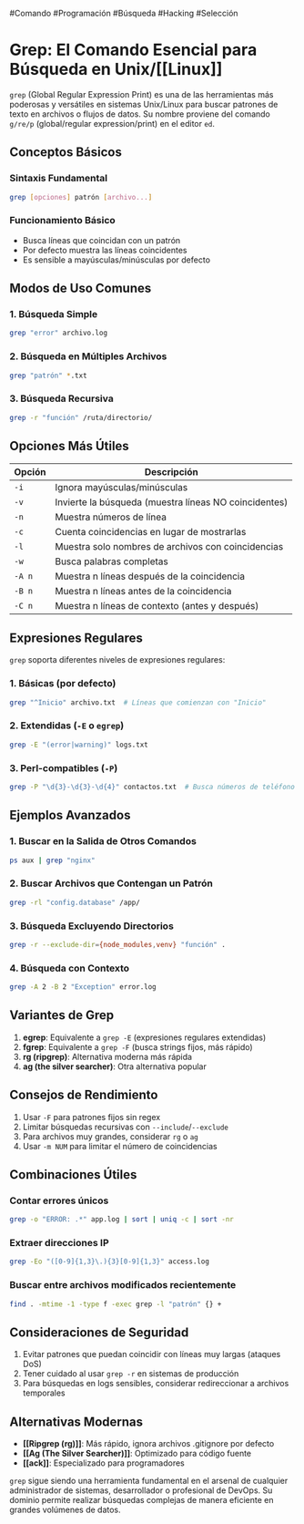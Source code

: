 #Comando #Programación #Búsqueda #Hacking #Selección 
# Grep: El Comando Esencial para Búsqueda en Unix/[[Linux]]

`grep` (Global Regular Expression Print) es una de las herramientas más poderosas y versátiles en sistemas Unix/Linux para buscar patrones de texto en archivos o flujos de datos. Su nombre proviene del comando `g/re/p` (global/regular expression/print) en el editor `ed`.

## Conceptos Básicos

### Sintaxis Fundamental
```bash
grep [opciones] patrón [archivo...]
```

### Funcionamiento Básico
- Busca líneas que coincidan con un patrón
- Por defecto muestra las líneas coincidentes
- Es sensible a mayúsculas/minúsculas por defecto

## Modos de Uso Comunes

### 1. Búsqueda Simple
```bash
grep "error" archivo.log
```

### 2. Búsqueda en Múltiples Archivos
```bash
grep "patrón" *.txt
```

### 3. Búsqueda Recursiva
```bash
grep -r "función" /ruta/directorio/
```

## Opciones Más Útiles

| Opción | Descripción |
|--------|-------------|
| `-i`   | Ignora mayúsculas/minúsculas |
| `-v`   | Invierte la búsqueda (muestra líneas NO coincidentes) |
| `-n`   | Muestra números de línea |
| `-c`   | Cuenta coincidencias en lugar de mostrarlas |
| `-l`   | Muestra solo nombres de archivos con coincidencias |
| `-w`   | Busca palabras completas |
| `-A n` | Muestra n líneas después de la coincidencia |
| `-B n` | Muestra n líneas antes de la coincidencia |
| `-C n` | Muestra n líneas de contexto (antes y después) |

## Expresiones Regulares

`grep` soporta diferentes niveles de expresiones regulares:

### 1. Básicas (por defecto)
```bash
grep "^Inicio" archivo.txt  # Líneas que comienzan con "Inicio"
```

### 2. Extendidas (`-E` o `egrep`)
```bash
grep -E "(error|warning)" logs.txt
```

### 3. Perl-compatibles (`-P`)
```bash
grep -P "\d{3}-\d{3}-\d{4}" contactos.txt  # Busca números de teléfono
```

## Ejemplos Avanzados

### 1. Buscar en la Salida de Otros Comandos
```bash
ps aux | grep "nginx"
```

### 2. Buscar Archivos que Contengan un Patrón
```bash
grep -rl "config.database" /app/
```

### 3. Búsqueda Excluyendo Directorios
```bash
grep -r --exclude-dir={node_modules,venv} "función" .
```

### 4. Búsqueda con Contexto
```bash
grep -A 2 -B 2 "Exception" error.log
```

## Variantes de Grep

1. **egrep**: Equivalente a `grep -E` (expresiones regulares extendidas)
2. **fgrep**: Equivalente a `grep -F` (busca strings fijos, más rápido)
3. **rg (ripgrep)**: Alternativa moderna más rápida
4. **ag (the silver searcher)**: Otra alternativa popular

## Consejos de Rendimiento

1. Usar `-F` para patrones fijos sin regex
2. Limitar búsquedas recursivas con `--include`/`--exclude`
3. Para archivos muy grandes, considerar `rg` o `ag`
4. Usar `-m NUM` para limitar el número de coincidencias

## Combinaciones Útiles

### Contar errores únicos
```bash
grep -o "ERROR: .*" app.log | sort | uniq -c | sort -nr
```

### Extraer direcciones IP
```bash
grep -Eo "([0-9]{1,3}\.){3}[0-9]{1,3}" access.log
```

### Buscar entre archivos modificados recientemente
```bash
find . -mtime -1 -type f -exec grep -l "patrón" {} +
```

## Consideraciones de Seguridad

1. Evitar patrones que puedan coincidir con líneas muy largas (ataques DoS)
2. Tener cuidado al usar `grep -r` en sistemas de producción
3. Para búsquedas en logs sensibles, considerar redireccionar a archivos temporales

## Alternativas Modernas

- **[[Ripgrep (rg)]]**: Más rápido, ignora archivos .gitignore por defecto
- **[[Ag (The Silver Searcher)]]**: Optimizado para código fuente
- **[[ack]]**: Especializado para programadores

`grep` sigue siendo una herramienta fundamental en el arsenal de cualquier administrador de sistemas, desarrollador o profesional de DevOps. Su dominio permite realizar búsquedas complejas de manera eficiente en grandes volúmenes de datos.